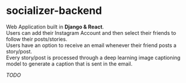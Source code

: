 # socializer-backend

Web Application built in <b>Django & React</b>. <br>
Users can add their Instagram Account and then select their friends to follow their posts/stories. <br>
Users have an option to receive an email whenever their friend posts a story/post.<br>
Every story/post is processed through a deep learning image captioning model to generate a caption that is sent in the email.

*TODO*
